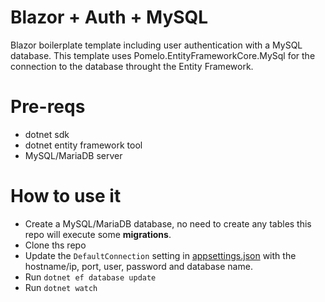 # Blazor + Auth + MySQL

Blazor boilerplate template including user authentication with a MySQL database. This template uses Pomelo.EntityFrameworkCore.MySql for the connection to the database throught the Entity Framework.

# Pre-reqs

* dotnet sdk
* dotnet entity framework tool
* MySQL/MariaDB server

# How to use it

* Create a MySQL/MariaDB database, no need to create any tables this repo will execute some **migrations**.
* Clone ths repo
* Update the `DefaultConnection` setting in [appsettings.json](appsettings.json) with the hostname/ip, port, user, password and database name.
* Run `dotnet ef database update`
* Run `dotnet watch`